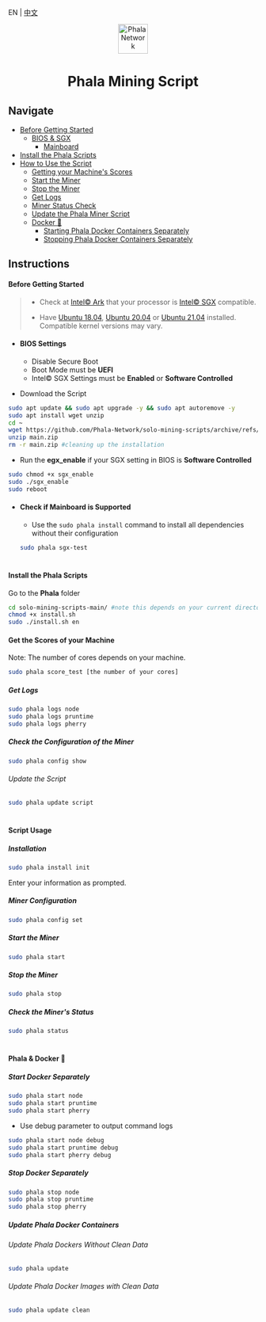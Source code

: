 EN | [中文](./README.cn.md)

<p align="center">
  <a href="https://phala.network/">
    <img alt="Phala Network" src="https://avatars.githubusercontent.com/u/59632547?s=200&v=4" width="60">
  </a>
</p>


<h1 align="center">
  Phala Mining Script
</h1>

## Navigate
- [Before Getting Started](#before-getting-started)
  - [BIOS & SGX](#bios-settings)
    - [Mainboard](#check-if-mainboard-is-supported)
- [Install the Phala Scripts](#install-the-phala-scripts)   
 - [How to Use the Script](#script-usage)
    - [Getting your Machine's Scores](#get-the-scores-of-your-machine)
    - [Start the Miner](#start-the-miner)
    - [Stop the Miner](#stop-the-miner)
    - [Get Logs](#get-logs)
    - [Miner Status Check](#check-the-miners-status)
    - [Update the Phala Miner Script](#update-the-script)
    - [Docker :whale:](#stop-the-miner)
        - [Starting Phala Docker Containers Separately](#start-docker-separately)
        - [Stopping Phala Docker Containers Separately](#stop-docker-separately)


## Instructions

#### Before Getting Started

> * Check at [Intel© Ark](https://ark.intel.com/content/www/us/en/ark.html#@Processors) that your processor is [Intel© SGX](https://www.intel.com/content/www/us/en/developer/tools/software-guard-extensions/overview.html) compatible.
> 
> * Have [Ubuntu 18.04](https://releases.ubuntu.com/18.04/), [Ubuntu 20.04](https://releases.ubuntu.com/20.04/) or [Ubuntu 21.04](https://releases.ubuntu.com/21.04/) installed. Compatible kernel versions may vary.

-   #### BIOS Settings

    -   Disable Secure Boot
    -   Boot Mode must be **UEFI**
    -   Intel© SGX Settings must be **Enabled** or **Software Controlled**

- Download the Script

```bash
sudo apt update && sudo apt upgrade -y && sudo apt autoremove -y
sudo apt install wget unzip
cd ~
wget https://github.com/Phala-Network/solo-mining-scripts/archive/refs/heads/main.zip
unzip main.zip
rm -r main.zip #cleaning up the installation
```

-   Run the **egx_enable** if your SGX setting in BIOS is **Software Controlled**

```bash
sudo chmod +x sgx_enable
sudo ./sgx_enable
sudo reboot
```

-   #### Check if Mainboard is Supported
    - Use the `sudo phala install` command to install all dependencies without their configuration

    ```bash
    sudo phala sgx-test
    ```
    
<h1 align="center">
</h1>

#### Install the Phala Scripts

Go to the **Phala** folder

```bash
cd solo-mining-scripts-main/ #note this depends on your current directory
chmod +x install.sh
sudo ./install.sh en
```

#### Get the Scores of your Machine 

Note: The number of cores depends on your machine.

```bash
sudo phala score_test [the number of your cores]
```

##### Get Logs

```bash
sudo phala logs node
sudo phala logs pruntime
sudo phala logs pherry
```

##### Check the Configuration of the Miner

```bash
sudo phala config show
```

###### Update the Script

```bash
sudo phala update script
```

<h1 align="center">
</h1>

#### Script Usage

##### Installation

```bash
sudo phala install init
```
Enter your information as prompted.

##### Miner Configuration

```bash
sudo phala config set
```

##### Start the Miner

```bash
sudo phala start
```

##### Stop the Miner
```bash
sudo phala stop
```

##### Check the Miner's Status

```bash
sudo phala status
```

<h1 align="center">
</h1>

#### Phala & Docker 🐳

##### Start Docker Separately

```bash
sudo phala start node
sudo phala start pruntime
sudo phala start pherry
```

- Use debug parameter to output command logs
```bash
sudo phala start node debug
sudo phala start pruntime debug
sudo phala start pherry debug
```

##### Stop Docker Separately
```bash
sudo phala stop node
sudo phala stop pruntime
sudo phala stop pherry
```

##### Update Phala Docker Containers

###### Update Phala Dockers Without Clean Data

```bash
sudo phala update
```

###### Update Phala Docker Images with Clean Data

```bash
sudo phala update clean
```
